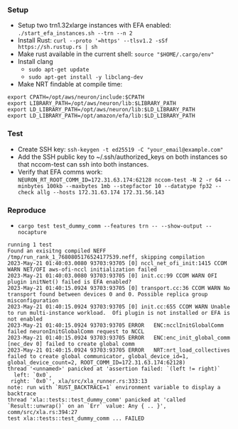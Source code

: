 ### Setup
- Setup two trn1.32xlarge instances with EFA enabled: `./start_efa_instances.sh --trn --n 2`
- Install Rust: `curl --proto '=https' --tlsv1.2 -sSf https://sh.rustup.rs | sh`
- Make rust available in the current shell: `source "$HOME/.cargo/env"`
- Install clang
    - `sudo apt-get update`
    - `sudo apt-get install -y libclang-dev`
- Make NRT findable at compile time:
```
export CPATH=/opt/aws/neuron/include:$CPATH
export LIBRARY_PATH=/opt/aws/neuron/lib:$LIBRARY_PATH
export LD_LIBRARY_PATH=/opt/aws/neuron/lib:$LD_LIBRARY_PATH
export LD_LIBRARY_PATH=/opt/amazon/efa/lib:$LD_LIBRARY_PATH
```

### Test
- Create SSH key: `ssh-keygen -t ed25519 -C "your_email@example.com"`
- Add the SSH public key to ~/.ssh/authorized_keys on both instances so that nccom-test can ssh into both instances.
- Verify that EFA comms work: `NEURON_RT_ROOT_COMM_ID=172.31.63.174:62128 nccom-test -N 2 -r 64 --minbytes 100kb --maxbytes 1mb --stepfactor 10 --datatype fp32 --check allg --hosts 172.31.63.174 172.31.56.143`

### Reproduce
- `cargo test test_dummy_comm --features trn -- --show-output --nocapture`
```
running 1 test
Found an exisitng compiled NEFF /tmp/run_rank_1_7680805176524177539.neff, skipping compilation
2023-May-21 01:40:03.0080 93703:93705 [0] nccl_net_ofi_init:1415 CCOM WARN NET/OFI aws-ofi-nccl initialization failed
2023-May-21 01:40:03.0080 93703:93705 [0] init.cc:99 CCOM WARN OFI plugin initNet() failed is EFA enabled?
2023-May-21 01:40:15.0924 93703:93705 [0] transport.cc:36 CCOM WARN No transport found between devices 0 and 0. Possible replica group misconfiguration
2023-May-21 01:40:15.0924 93703:93705 [0] init.cc:655 CCOM WARN Unable to run multi-instance workload.  Ofi plugin is not installed or EFA is not enabled
2023-May-21 01:40:15.0924 93703:93705 ERROR   ENC:ncclInitGlobalComm                      failed neuronInitGlobalComm request to NCCL
2023-May-21 01:40:15.0924 93703:93705 ERROR   ENC:enc_init_global_comm                    [nec_dev 0] failed to create global comm
2023-May-21 01:40:15.0924 93703:93705 ERROR   NRT:nrt_load_collectives                    failed to create global communicator, global_device_id=1, global_device_count=2, ROOT_COMM_ID=172.31.63.174:62128)
thread '<unnamed>' panicked at 'assertion failed: `(left != right)`
  left: `0x0`,
 right: `0x0`', xla/src/xla_runner.rs:333:13
note: run with `RUST_BACKTRACE=1` environment variable to display a backtrace
thread 'xla::tests::test_dummy_comm' panicked at 'called `Result::unwrap()` on an `Err` value: Any { .. }', comm/src/xla.rs:394:27
test xla::tests::test_dummy_comm ... FAILED
```
